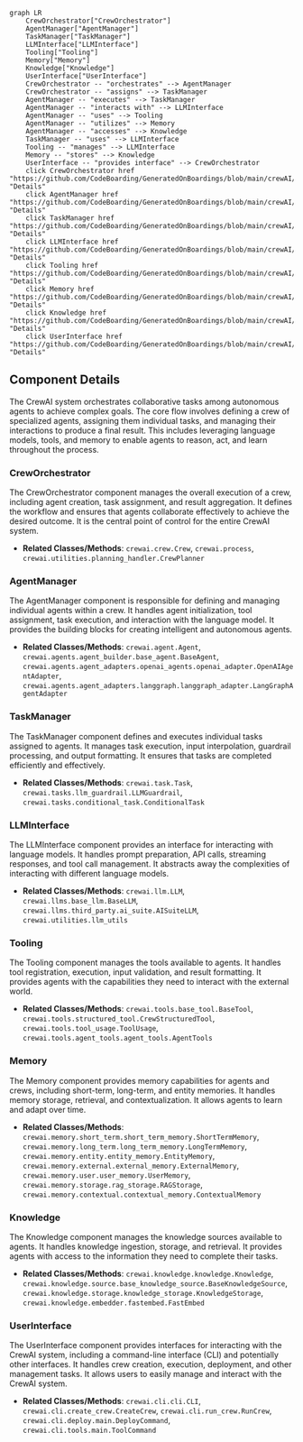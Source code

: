 ```mermaid
graph LR
    CrewOrchestrator["CrewOrchestrator"]
    AgentManager["AgentManager"]
    TaskManager["TaskManager"]
    LLMInterface["LLMInterface"]
    Tooling["Tooling"]
    Memory["Memory"]
    Knowledge["Knowledge"]
    UserInterface["UserInterface"]
    CrewOrchestrator -- "orchestrates" --> AgentManager
    CrewOrchestrator -- "assigns" --> TaskManager
    AgentManager -- "executes" --> TaskManager
    AgentManager -- "interacts with" --> LLMInterface
    AgentManager -- "uses" --> Tooling
    AgentManager -- "utilizes" --> Memory
    AgentManager -- "accesses" --> Knowledge
    TaskManager -- "uses" --> LLMInterface
    Tooling -- "manages" --> LLMInterface
    Memory -- "stores" --> Knowledge
    UserInterface -- "provides interface" --> CrewOrchestrator
    click CrewOrchestrator href "https://github.com/CodeBoarding/GeneratedOnBoardings/blob/main/crewAI/CrewOrchestrator.md" "Details"
    click AgentManager href "https://github.com/CodeBoarding/GeneratedOnBoardings/blob/main/crewAI/AgentManager.md" "Details"
    click TaskManager href "https://github.com/CodeBoarding/GeneratedOnBoardings/blob/main/crewAI/TaskManager.md" "Details"
    click LLMInterface href "https://github.com/CodeBoarding/GeneratedOnBoardings/blob/main/crewAI/LLMInterface.md" "Details"
    click Tooling href "https://github.com/CodeBoarding/GeneratedOnBoardings/blob/main/crewAI/Tooling.md" "Details"
    click Memory href "https://github.com/CodeBoarding/GeneratedOnBoardings/blob/main/crewAI/Memory.md" "Details"
    click Knowledge href "https://github.com/CodeBoarding/GeneratedOnBoardings/blob/main/crewAI/Knowledge.md" "Details"
    click UserInterface href "https://github.com/CodeBoarding/GeneratedOnBoardings/blob/main/crewAI/UserInterface.md" "Details"
```

## Component Details

The CrewAI system orchestrates collaborative tasks among autonomous agents to achieve complex goals. The core flow involves defining a crew of specialized agents, assigning them individual tasks, and managing their interactions to produce a final result. This includes leveraging language models, tools, and memory to enable agents to reason, act, and learn throughout the process.

### CrewOrchestrator
The CrewOrchestrator component manages the overall execution of a crew, including agent creation, task assignment, and result aggregation. It defines the workflow and ensures that agents collaborate effectively to achieve the desired outcome. It is the central point of control for the entire CrewAI system.
- **Related Classes/Methods**: `crewai.crew.Crew`, `crewai.process`, `crewai.utilities.planning_handler.CrewPlanner`

### AgentManager
The AgentManager component is responsible for defining and managing individual agents within a crew. It handles agent initialization, tool assignment, task execution, and interaction with the language model. It provides the building blocks for creating intelligent and autonomous agents.
- **Related Classes/Methods**: `crewai.agent.Agent`, `crewai.agents.agent_builder.base_agent.BaseAgent`, `crewai.agents.agent_adapters.openai_agents.openai_adapter.OpenAIAgentAdapter`, `crewai.agents.agent_adapters.langgraph.langgraph_adapter.LangGraphAgentAdapter`

### TaskManager
The TaskManager component defines and executes individual tasks assigned to agents. It manages task execution, input interpolation, guardrail processing, and output formatting. It ensures that tasks are completed efficiently and effectively.
- **Related Classes/Methods**: `crewai.task.Task`, `crewai.tasks.llm_guardrail.LLMGuardrail`, `crewai.tasks.conditional_task.ConditionalTask`

### LLMInterface
The LLMInterface component provides an interface for interacting with language models. It handles prompt preparation, API calls, streaming responses, and tool call management. It abstracts away the complexities of interacting with different language models.
- **Related Classes/Methods**: `crewai.llm.LLM`, `crewai.llms.base_llm.BaseLLM`, `crewai.llms.third_party.ai_suite.AISuiteLLM`, `crewai.utilities.llm_utils`

### Tooling
The Tooling component manages the tools available to agents. It handles tool registration, execution, input validation, and result formatting. It provides agents with the capabilities they need to interact with the external world.
- **Related Classes/Methods**: `crewai.tools.base_tool.BaseTool`, `crewai.tools.structured_tool.CrewStructuredTool`, `crewai.tools.tool_usage.ToolUsage`, `crewai.tools.agent_tools.agent_tools.AgentTools`

### Memory
The Memory component provides memory capabilities for agents and crews, including short-term, long-term, and entity memories. It handles memory storage, retrieval, and contextualization. It allows agents to learn and adapt over time.
- **Related Classes/Methods**: `crewai.memory.short_term.short_term_memory.ShortTermMemory`, `crewai.memory.long_term.long_term_memory.LongTermMemory`, `crewai.memory.entity.entity_memory.EntityMemory`, `crewai.memory.external.external_memory.ExternalMemory`, `crewai.memory.user.user_memory.UserMemory`, `crewai.memory.storage.rag_storage.RAGStorage`, `crewai.memory.contextual.contextual_memory.ContextualMemory`

### Knowledge
The Knowledge component manages the knowledge sources available to agents. It handles knowledge ingestion, storage, and retrieval. It provides agents with access to the information they need to complete their tasks.
- **Related Classes/Methods**: `crewai.knowledge.knowledge.Knowledge`, `crewai.knowledge.source.base_knowledge_source.BaseKnowledgeSource`, `crewai.knowledge.storage.knowledge_storage.KnowledgeStorage`, `crewai.knowledge.embedder.fastembed.FastEmbed`

### UserInterface
The UserInterface component provides interfaces for interacting with the CrewAI system, including a command-line interface (CLI) and potentially other interfaces. It handles crew creation, execution, deployment, and other management tasks. It allows users to easily manage and interact with the CrewAI system.
- **Related Classes/Methods**: `crewai.cli.cli.CLI`, `crewai.cli.create_crew.CreateCrew`, `crewai.cli.run_crew.RunCrew`, `crewai.cli.deploy.main.DeployCommand`, `crewai.cli.tools.main.ToolCommand`